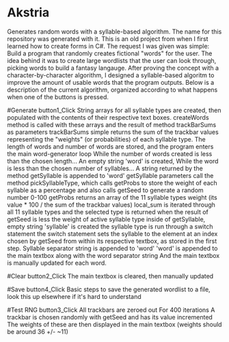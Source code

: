 # Akstria
Generates random words with a syllable-based algorithm. The name for this repository was generated with it.
This is an old project from when I first learned how to create forms in C#. The request I was given was simple:
Build a program that randomly creates fictional "words" for the user. The idea behind it was to create large wordlists that the user can look through, picking words to build a fantasy langauge. After proving the concept with a character-by-character algorithm, I designed a syllable-based algoritm to improve the amount of usable words that the program outputs. Below is a description of the current algorithm, organized according to what happens when one of the buttons is pressed.

#Generate
	button1_Click
		String arrays for all syllable types are created, then populated with the contents of their respective text boxes.
			createWords method is called with these arrays and the result of method trackBarSums as parameters
				trackBarSums simple returns the sum of the trackbar values representing the "weights" (or probabilities) of each syllable type.
				The length of words and number of words are stored, and the program enters the main word-generator loop
					While the number of words created is less than the chosen length...
						An empty string 'word' is created,
						While the word is less than the chosen number of syllables...
							A string returned by the method getSyllable is appended to 'word'
								getSyllable parameters call the method pickSyllableType, which calls getProbs to store the weight of each syllable as a percentage
								and also calls getSeed to generate a random number 0-100
									getProbs returns an array of the 11 syllable types weight (its value * 100 / the sum of the trackbar values)
								local_sum is iterated through all 11 syllable types and the selected type is returned when the result of getSeed is less the weight of active syllable type
									inside of getSyllable, empty string 'syllable' is created the syllable type is run through a switch statement
										the switch statement sets the syllable to the element at an index chosen by getSeed from within its respective textbox, as stored in the first step.
							Syllable separator string is appended to 'word'
						'word' is appended to the main textbox along with the word separator string
						And the main textbox is manually updated for each word.
					
#Clear
	button2_Click
		The main textbox is cleared, then manually updated

#Save
	button4_Click
		Basic steps to save the generated wordlist to a file, look this up elsewhere if it's hard to understand

#Test RNG
	button3_Click
		All trackbars are zeroed out
		For 400 iterations
			A trackbar is chosen randomly with getSeed and has its value incremented
		The weights of these are then displayed in the main textbox (weights should be around 36 +/- ~11)
